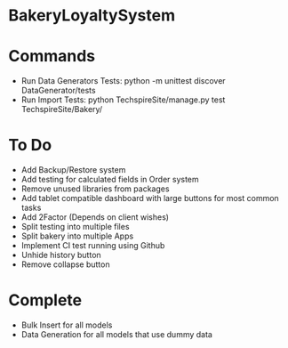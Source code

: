 # BakeryLoyaltySystem


# Commands
- Run Data Generators Tests: python -m unittest discover DataGenerator/tests
- Run Import Tests: python TechspireSite/manage.py test TechspireSite/Bakery/

# To Do
- Add Backup/Restore system
- Add testing for calculated fields in Order system
- Remove unused libraries from packages
- Add tablet compatible dashboard with large buttons for most common tasks
- Add 2Factor (Depends on client wishes)
- Split testing into multiple files
- Split bakery into multiple Apps
- Implement CI test running using Github
- Unhide history button
- Remove collapse button

# Complete
- Bulk Insert for all models
- Data Generation for all models that use dummy data
